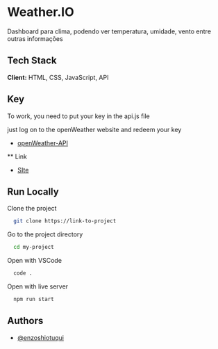 
# Weather.IO

Dashboard para clima, podendo ver temperatura, umidade, vento entre outras informações

## Tech Stack

**Client:** HTML, CSS, JavaScript, API


## Key

To work, you need to put your key in the api.js file

just log on to the openWeather website and redeem your key
- [openWeather-API]((https://openweathermap.org/api))

** Link

- [SIte](https://eweatherio.netlify.app/#/current-location)

## Run Locally

Clone the project

```bash
  git clone https://link-to-project
```

Go to the project directory

```bash
  cd my-project
```

Open with VSCode

```bash
  code .
```

Open with live server

```bash
  npm run start
```


## Authors

- [@enzoshiotuqui](https://github.com/EnzoShiotuqui)

